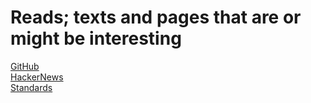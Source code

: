 # Reads; texts and pages that are or might be interesting

[GitHub](./github.md) <br />
[HackerNews](./hackernews.md) <br />
[Standards](./standards.md) <br />
